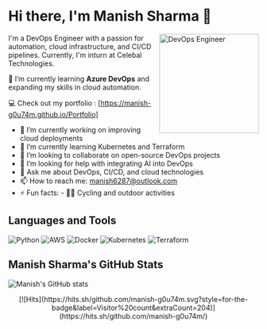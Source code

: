 # Hi there, I'm Manish Sharma 👋
<p align="left">
  <img src="https://cdn.dribbble.com/users/1162077/screenshots/3848914/programmer.gif" alt="DevOps Engineer" width="200" align="right">
</p>
I'm a DevOps Engineer with a passion for automation,
cloud infrastructure, and CI/CD pipelines. Currently,
I'm inturn at Celebal Technologies.

🌱 I’m currently learning **Azure DevOps** 
    and expanding my skills in cloud automation.


💻 Check out my portfolio : [https://manish-g0u74m.github.io/Portfolio]

- 🔭 I’m currently working on improving cloud deployments
- 🌱 I’m currently learning Kubernetes and Terraform
- 👯 I’m looking to collaborate on open-source DevOps projects
- 🤔 I’m looking for help with integrating AI into DevOps
- 💬 Ask me about DevOps, CI/CD, and cloud technologies
- 📫 How to reach me: [manish6287@outlook.com](mailto:your-email@example.com)
- ⚡ Fun facts: - 🚴‍♂️ Cycling and outdoor activities
## Languages and Tools
![Python](https://img.shields.io/badge/Python-3776AB?style=for-the-badge&logo=python&logoColor=white)
![AWS](https://img.shields.io/badge/AWS-232F3E?style=for-the-badge&logo=amazon-aws&logoColor=white)
![Docker](https://img.shields.io/badge/Docker-2496ED?style=for-the-badge&logo=docker&logoColor=white)
![Kubernetes](https://img.shields.io/badge/Kubernetes-326CE5?style=for-the-badge&logo=kubernetes&logoColor=white)
![Terraform](https://img.shields.io/badge/Terraform-7B42BC?style=for-the-badge&logo=terraform&logoColor=white)


## Manish Sharma's GitHub Stats
![Manish's GitHub stats](https://github-readme-stats.vercel.app/api?username=manish-g0u74m&show_icons=true&theme=radical)

<p align="center">
  [![Hits](https://hits.sh/github.com/manish-g0u74m.svg?style=for-the-badge&label=Visitor%20count&extraCount=204)](https://hits.sh/github.com/manish-g0u74m/)
</p>
